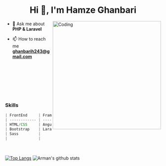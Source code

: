 <h1 align="center">Hi 👋, I'm Hamze Ghanbari </h1>
<img 
     align="right" alt="Coding" width="350" 
     src="https://cdn.dribbble.com/users/330915/screenshots/3587000/10_coding_dribbble.gif"> 
     
- 💬 Ask me about **PHP & Laravel**

- 📫 How to reach me **ghanbarih243@gmail.com**
  <br><br><br><br><br><br>
<!--<img align="center" src="https://github-readme-streak-stats.herokuapp.com/?user=hamze-ghanbari&" alt="hamze-ghanbari" /> -->
 <br>
 
### Skills
```javascript
| FrontEnd     | Frameworks    | Databases    | Languages  | Libraries | Desing   | Tools
| ------------ | ------------- | ------------ | ---------- | -------   | -------- | ------
| HTML/CSS     | Angular       | MySQL        | PHP        | Jquery    | Rest Api | Git
| Bootstrap    | Laravel       |              | SQL        | axios     | MVC      | GitLab
| Sass         |               |              | TypeScript | RxJs      |          | GitHub
|              |               |              | JavaScript |           |          |
```
<br><br>
  [![Top Langs](https://github-readme-stats.vercel.app/api/top-langs/?username=hamze-ghanbari&theme=gotham&layout=compact)](https://github.com/hamze-ghanbari/hamze-ghanbari)
![Arman's github stats](https://github-readme-stats.vercel.app/api?username=hamze-ghanbari&show_icons=true&theme=gotham) 
